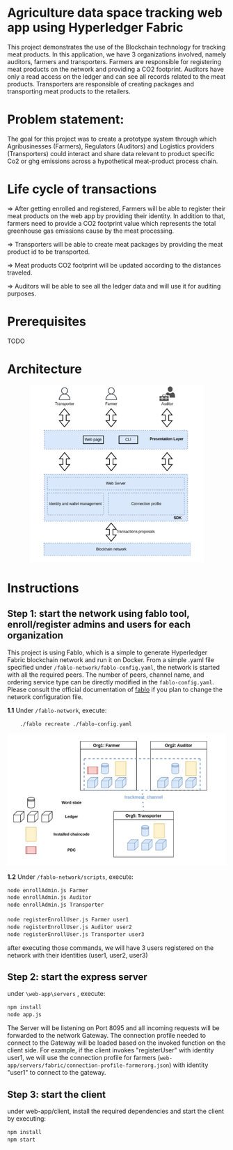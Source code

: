 # Agriculture data space tracking web app using Hyperledger Fabric
This project demonstrates the use of the Blockchain technology for tracking meat products. In this application, we have 3 organizations involved, namely auditors, farmers and transporters. Farmers are responsible for registering meat products on the network and providing a CO2 footprint. Auditors have only a read access on the ledger and can see all records related to the meat products. Transporters are responsible of creating packages and transporting meat products to the retailers. 

# Problem statement: 
The goal for this project was to create a prototype system through which Agribusinesses (Farmers), Regulators (Auditors) and Logistics providers (Transporters) could interact and share data relevant to product specific Co2 or ghg emissions across a hypothetical meat-product process chain. 

# Life cycle of transactions 

=> After getting enrolled and registered, Farmers will be able to register their meat products on the web app by providing their identity. In addition to that, farmers need to provide a CO2 footprint value which represents the total greenhouse gas emissions cause by the meat processing.

=> Transporters will be able to create meat packages by providing the meat product id to be transported.

=> Meat products CO2 footprint will be updated according to the distances traveled. 

=> Auditors will be able to see all the ledger data and will use it for auditing purposes. 


# Prerequisites
TODO


# Architecture

<p align="center">
    <img src="./docs/architecture.png" width="400">
</p>

# Instructions

## Step 1: start the network using fablo tool, enroll/register admins and users for each organization

This project is using Fablo, which is a simple to generate Hyperledger Fabric blockchain network and run it on Docker. From a simple .yaml file specified under `/fablo-network/fablo-config.yaml`, the network is started with all the required peers. The number of peers, channel name, and ordering service type can be directly modified in the `fablo-config.yaml`. Please consult the official documentation of [fablo](https://github.com/hyperledger-labs/fablo) if you plan to change the network configuration file.

**1.1** Under `/fablo-network`, execute: 

```bash
    ./fablo recreate ./fablo-config.yaml
```

<p align="center">
    <img src="./docs/network_infrastructure.png" width="600">
</p>


**1.2** Under `/fablo-network/scripts`, execute: 

```bash
node enrollAdmin.js Farmer
node enrollAdmin.js Auditor
node enrollAdmin.js Transporter

node registerEnrollUser.js Farmer user1
node registerEnrollUser.js Auditor user2
node registerEnrollUser.js Transporter user3
```

after executing those commands, we will have 3 users registered on the network with their identities (user1, user2, user3)

## Step 2: start the express server

under `\web-app\servers` , execute:

```bash
npm install
node app.js
```

The Server will be listening on Port 8095 and all incoming requests will be forwarded to the network Gateway. The connection profile needed to connect to the Gateway will be loaded based on the invoked function on the client side. For example, if the client invokes "registerUser" with identity user1, we will use the connection profile for farmers (`web-app/servers/fabric/connection-profile-farmerorg.json`) with identity "user1" to connect to the gateway. 


## Step 3: start the client

under web-app/client, install the required dependencies and start the client by executing:

```bash
npm install
npm start
```






